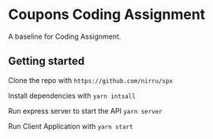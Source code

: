 # Coupons Coding Assignment
A baseline for  Coding Assignment. 

## Getting started
Clone the repo with
```https://github.com/nirru/spx```

Install dependencies with
```yarn intsall```

Run express server to start the API
```yarn server```

Run Client Application  with
```yarn start```


